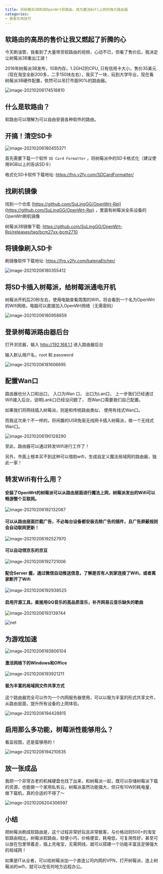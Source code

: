 ```yaml
---
title: 将树莓派3B刷成OpenWrt软路由，成为魔法WiFi上网的强大路由器
categories:
- 极客实用技巧
---
```










## 软路由的高昂的售价让我又燃起了折腾的心



今天刷油管，我看到了大量带货软路由的视频，心动不已，但看了售价后，我决定让树莓派3B重出江湖！

2016年树莓派3B发布，1GB内存，1.2GHZ的CPU,  只有信用卡大小，售价35美元（现在淘宝全新200多，二手150块左右），我买了一块，玩到大学毕业，现在看树莓派3B硬件配置，依然可以吊打市面90%的路由器。



![image-20210206174518810](https://cdn.fangyuanxiaozhan.com/assets/1612604723833hcG2rSw3.png)



## 什么是软路由？



软路由可以理解为可以自由安装各种软件的路由。



## 开搞！清空SD卡

![image-20210206180455371](https://cdn.fangyuanxiaozhan.com/assets/1612605899431Hjh2zPYT.png)

首先需要下载一个软件 `SD Card Formatter` ，将树莓派中的SD卡格式化（建议使用8GB以上的告诉SD卡）

格式化SD卡软件下载地址: https://frp.v2fy.com/SDCardFormatter/



##  找刷机镜像



找到一个仓库 [https://github.com/SuLingGG/OpenWrt-Rpi](https://github.com/SuLingGG/OpenWrt-Rpi) ，里面有树莓派全系设备的OpenWrt刷机镜像



树莓派3B镜像下载: https://github.com/SuLingGG/OpenWrt-Rpi/releases/tag/bcm27xx-bcm2710


## 将镜像刷入SD卡



刷镜像软件下载地址: https://frp.v2fy.com/balenaEtcher/



![image-20210206180355412](https://cdn.fangyuanxiaozhan.com/assets/1612605840468hyGRCm57.png)





## 将SD卡插入树莓派，给树莓派通电开机



树莓派开机后20秒左右，使用电脑查看周围的Wifi，将会看到一个名为OpenWrt的Wifi网络，电脑可以直接加入OpenWrt网络（无需密码）



![image-20210206180958859](https://cdn.fangyuanxiaozhan.com/assets/1612606205328BcDPKeMx.png)





## 登录树莓派路由器后台

打开浏览器，输入 http://192.168.1.1  进入路由器后台



输入默认用户名，root 和 password



![image-20210206181606695](https://cdn.fangyuanxiaozhan.com/assets/1612606572049M2CJzJWM.png)



## 配置Wan口



路由器也分入口和出口， 入口为Wan 口， 出口为Lan口， 上一步我们已经通过Wifi接入后台，说明Lank口已经没问题了， 而Wan口需要我们自己配置。



如果我们将网线插入树莓派，则是和传统路由类似， 使用有线式Wan口。



而我这次来个不一样的，将闲置的USB免驱无线网卡插入树莓派，做一个无线式Wan口。

![image-20210206190128290](https://cdn.fangyuanxiaozhan.com/assets/1612609292833tc1SntAh.png)



至此，路由器可以通过转发Wifi进行工作了！

另外，市面上根本买不到这种可以借助wifi，生成自定义魔法局域网的路由器，独此一家！



## 转发Wifi有什么用？



#### 安装了OpenWrt的树莓派可以从路由层面进行魔法上网，树莓派发出的Wifi可以畅游整个互联网。

![image-20210206192132087](https://cdn.fangyuanxiaozhan.com/assets/16126104943944k6HTtsa.png)



####  可以从路由层面拦截广告，不必每台设备都安装去除广告的插件，且广告屏蔽规则会自动联网更新！



![image-20210206192527970](https://cdn.fangyuanxiaozhan.com/assets/1612611117374dRZ8fzm7.png)

#### 可以自动领京东的京豆



![image-20210206192721006](https://cdn.fangyuanxiaozhan.com/assets/1612611113643rNKB6Frx.png)



#### 配合Server 酱，通过微信自动推送信息，了解是否有人到家连接了Wifi，或者离家断开了Wifi



![image-20210206192938525](https://cdn.fangyuanxiaozhan.com/assets/1612610980891KedWXyt1.png)

#### 启用开源工具，直接用QQ音乐的高品质音乐，补齐网易云音乐缺失的歌曲



![image-20210206193139744](https://cdn.fangyuanxiaozhan.com/assets/16126111055148naMpSFt.png)



![net](https://cdn.fangyuanxiaozhan.com/assets/1612611384359bRczYSW5.gif)



## 为游戏加速



![image-20210206193806104](https://cdn.fangyuanxiaozhan.com/assets/1612611488959zchy3y2T.png)



#### 激活网络下的Windows和Office

![image-20210206193921211](https://cdn.fangyuanxiaozhan.com/assets/1612611563298dNM7THDS.png)



#### 极为丰富的局域网文件共享方式



这个路由器完全可以作为一个内网服务器使用，可以以极为丰富的形式共享文件，从路由层面，提升所有设备的上网体验。

![image-20210206194428815](https://cdn.fangyuanxiaozhan.com/assets/1612611870923DC14SAdt.png)



## 启用那么多功能，树莓派性能够用么？

看监视图，还是蛮够用的！

![image-20210206194210635](https://cdn.fangyuanxiaozhan.com/assets/1612611732939QN0Hc3nN.png)



## 放一张成品



我把一个非常古老的机械硬盘也找了出来，和树莓派一起，既可以存储树莓派下载的资源，也能做一个家用私有云，树莓派虽然功能强大，但只有10W的耗电量，做下载机，真的合适的不得了～





![image-20210206204306597](https://cdn.fangyuanxiaozhan.com/assets/1612615397519T8WFmkhp.png)



## 小结



把树莓派刷成软路由是，这个过程非常好玩且非常极客，与价格动则500+的淘宝软路由相比，树莓派软路由，轻便小巧，价格便宜，耗电低，可复用性好，甚至可以放在包里带着走，插上充电宝，无需网线，就可以搭建一个功能丰富且足够强大的局域网！



如果是IT从业者，可以给树莓派加一个直连公司内网的VPN，打开树莓派，连上树莓派的wifi，就可以在任何地方远程办公。






